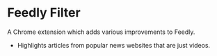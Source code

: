 # Feedly Filter

A Chrome extension which adds various improvements to Feedly.

* Highlights articles from popular news websites that are just videos.
